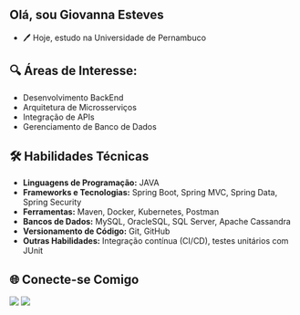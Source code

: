 ## Olá, sou Giovanna Esteves

- 🖊️ Hoje, estudo na Universidade de Pernambuco

## 🔍 Áreas de Interesse:
- Desenvolvimento BackEnd
- Arquitetura de Microsserviços
- Integração de APIs
- Gerenciamento de Banco de Dados
  
## 🛠️ Habilidades Técnicas

- **Linguagens de Programação:** JAVA
- **Frameworks e Tecnologias:** Spring Boot, Spring MVC, Spring Data, Spring Security
- **Ferramentas:** Maven, Docker, Kubernetes, Postman
- **Bancos de Dados:** MySQL, OracleSQL, SQL Server, Apache Cassandra
- **Versionamento de Código:** Git, GitHub
- **Outras Habilidades:** Integração contínua (CI/CD), testes unitários com JUnit

## 🌐 Conecte-se Comigo
 
<div> 
  <a href = "mailto:gioesteves00@gmail.com"><img src="https://img.shields.io/badge/-Gmail-%23333?style=for-the-badge&logo=gmail&logoColor=white" target="_blank"></a>
  <a href="https://www.linkedin.com/in/giovanna-esteves-41a5b7210/" target="_blank"><img src="https://img.shields.io/badge/-LinkedIn-%230077B5?style=for-the-badge&logo=linkedin&logoColor=white" target="_blank"></a> 
</div>
